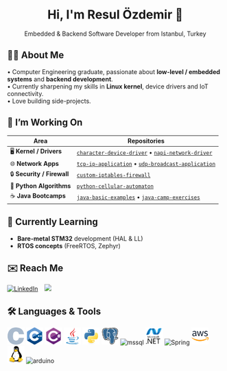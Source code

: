 <h1 align="center">Hi, I'm Resul Özdemir 👋</h1>
<p align="center">Embedded & Backend Software Developer from Istanbul, Turkey</p>

## 🧑‍💻 About Me

• Computer Engineering graduate, passionate about **low-level / embedded systems** and **backend development**.  
• Currently sharpening my skills in **Linux kernel**, device drivers and IoT connectivity.  
• Love building side-projects.

## 🔭 I’m Working On

| Area | Repositories |
|------|--------------|
| 🖥️ **Kernel / Drivers** | [`character-device-driver`](https://github.com/resulozdemir/character-device-driver) • [`napi-network-driver`](https://github.com/resulozdemir/napi-network-driver) |
| 🌐 **Network Apps** | [`tcp-ip-application`](https://github.com/resulozdemir/tcp-ip-application) • [`udp-broadcast-application`](https://github.com/resulozdemir/udp-broadcast-application) |
| 🔒 **Security / Firewall** | [`custom-iptables-firewall`](https://github.com/resulozdemir/custom-iptables-firewall) |
| 🐍 **Python Algorithms** | [`python-cellular-automaton`](https://github.com/resulozdemir/python-cellular-automaton) |
| ☕ **Java Bootcamps** | [`java-basic-examples`](https://github.com/resulozdemir/java-basic-examples) • [`java-camp-exercises`](https://github.com/resulozdemir/java-camp-exercises) |

## 🌱 Currently Learning

* **Bare-metal STM32** development (HAL & LL)  
* **RTOS concepts** (FreeRTOS, Zephyr)


## ✉️ Reach Me 

[![LinkedIn](https://img.shields.io/badge/LinkedIn-0077B5?style=for-the-badge&logo=linkedin&logoColor=white)](https://www.linkedin.com/in/resulekremozdemir/) &nbsp;&nbsp;
<a href="mailto:resulozddemir@gmail.com"><img src="https://img.shields.io/badge/Gmail-D14836?style=for-the-badge&logo=gmail&logoColor=white"/></a>


## 🛠️ Languages & Tools

<p>
  <img src="https://raw.githubusercontent.com/devicons/devicon/master/icons/c/c-original.svg" alt="C" width="40" height="40"/>
  <img src="https://raw.githubusercontent.com/devicons/devicon/master/icons/cplusplus/cplusplus-original.svg" alt="C++" width="40" height="40"/>
  <img src="https://raw.githubusercontent.com/devicons/devicon/master/icons/csharp/csharp-original.svg" alt="C#" width="40" height="40"/>
  <img src="https://raw.githubusercontent.com/devicons/devicon/master/icons/java/java-original.svg" alt="Java" width="40" height="40"/>
  <img src="https://raw.githubusercontent.com/devicons/devicon/master/icons/python/python-original.svg" alt="Python" width="40" height="40"/>
  <img src="https://raw.githubusercontent.com/devicons/devicon/master/icons/postgresql/postgresql-original.svg" alt="PostgreSQL" width="40" height="40"/>
  <img src="https://www.svgrepo.com/show/303229/microsoft-sql-server-logo.svg" alt="mssql" width="40" height="40"/> 
  <img src="https://raw.githubusercontent.com/devicons/devicon/master/icons/dot-net/dot-net-original-wordmark.svg" alt="dotnet" width="40" height="40"/>
  <img src="https://www.vectorlogo.zone/logos/springio/springio-icon.svg" alt="Spring" width="40" height="40"/>
  <img src="https://raw.githubusercontent.com/devicons/devicon/master/icons/amazonwebservices/amazonwebservices-original-wordmark.svg" alt="aws" width="40" height="40"/> 
  <img src="https://raw.githubusercontent.com/devicons/devicon/master/icons/linux/linux-original.svg" alt="Linux" width="40" height="40"/>
  <img src="https://cdn.worldvectorlogo.com/logos/arduino-1.svg" alt="arduino" width="40" height="40"/>
</p>
